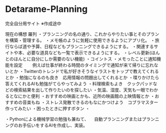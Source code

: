 # Detarame-Planning

完全自分用サイト ※作成途中

現在の構想
羅列
・プランニングの名の通り、これからやりたい事とそのプランを構築・管理する。
・メモ帳のように気軽に使用できるようにアプリ化。
・旅行ならば道や予算、日程などもプランニングできるようにする。
・関連するサイトや本、必要な道具なども一覧で表示できるようにする。
・レベル更新(ほんとのほんとに自分にしか需要のない機能)
・コイントス
・メモったことに通知機能を設定　
　例えば仕事が終わる時間のタイミングで通知が来て帰りに忘れないとか
・Twitterのトレンドで私が好きそうなイラストをトップで教えてくれるとか
・勉強になるのも良き　応用情報の問題出してくれるとか
・喋りかけたら答えてくれるAIも勉強がてらやってみよう
・料理検索もよき　クックパッドなどの検索結果を出して作りたいのを探したい
・気温、湿度、天気も一眼でわかるとなにかと便利
・おすすめの映画とかも、近所の映画館の上映情報とか
・おすすめの音楽もね
・ストレス発散できるのもなにかつけよう　コブラマスター作ってみたい
・困ったときに押すボタン
・


・Pythonによる機械学習の勉強も兼ねて、
　自動プランニングまたはプランニングのお手伝いをするAIを作成し、実装。

